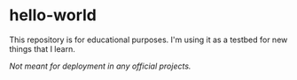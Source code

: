 # hello-world
This repository is for educational purposes. I'm using it as a testbed for new things that I learn.

*Not meant for deployment in any official projects.*
